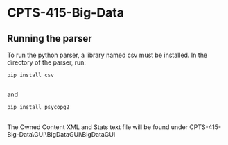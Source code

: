 # CPTS-415-Big-Data

## Running the parser
To run the python parser, a library named csv must be installed. In the directory of the parser, run:

````
pip install csv
````
##
and

````
pip install psycopg2
````
##
The Owned Content XML and Stats text file will be found under CPTS-415-Big-Data\GUI\BigDataGUI\BigDataGUI
